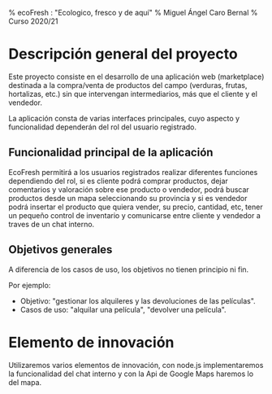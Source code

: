 % ecoFresh : "Ecologico, fresco y de aquí"
% Miguel Ángel Caro Bernal
% Curso 2020/21

# Descripción general del proyecto

Este proyecto consiste en el desarrollo de una aplicación web (marketplace) destinada a la compra/venta de productos
del campo (verduras, frutas, hortalizas, etc.) sin que intervengan intermediarios, más que el cliente y el vendedor.

La aplicación consta de varias interfaces principales, cuyo aspecto y funcionalidad dependerán del rol del usuario registrado.

## Funcionalidad principal de la aplicación

EcoFresh permitirá a los usuarios registrados realizar diferentes funciones dependiendo del rol, si es cliente podrá comprar productos, dejar comentarios y valoración sobre ese producto o vendedor, podrá buscar productos desde un mapa seleccionando
su provincia y si es vendedor podrá insertar el producto que quiera vender, su precio, cantidad, etc, tener un pequeño control de inventario y comunicarse entre cliente y vendedor a traves de un chat interno.

## Objetivos generales

A diferencia de los casos de uso, los objetivos no tienen principio ni fin.

Por ejemplo:

* Objetivo: "gestionar los alquileres y las devoluciones de las películas".
* Casos de uso: "alquilar una película", "devolver una película".

# Elemento de innovación

Utilizaremos varios elementos de innovación, con node.js implementaremos la funcionalidad del chat interno y con
la Api de Google Maps haremos lo del mapa.

